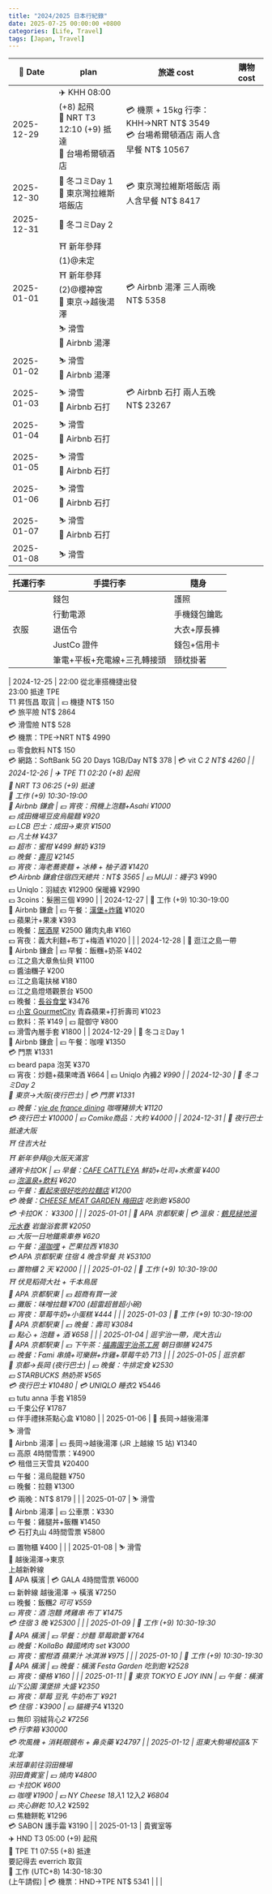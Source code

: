 ```yaml
---
title: "2024/2025 日本行紀錄"
date: 2025-07-25 00:00:00 +0800
categories: [Life, Travel]
tags: [Japan, Travel]
---
```


| 📅 Date   | plan | 旅遊 cost | 購物 cost |
| ---------- | --- | --- | --- |
| 2025-12-29 | ✈️ KHH 08:00 (+8) 起飛<br>🛬 NRT T3 12:10 (+9) 抵達<br>🏡 台場希爾頓酒店 | 💳 機票 + 15kg 行李：KHH→NRT NT$ 3549<br>💳 台場希爾頓酒店 兩人含早餐 NT$ 10567 | |
| 2025-12-30 | 🎨 冬コミDay 1<br>🏡 東京灣拉維斯塔飯店 | 💳 東京灣拉維斯塔飯店 兩人含早餐 NT$ 8417 | |
| 2025-12-31 | 🎨 冬コミDay 2 |  | |
| 2025-01-01 | ⛩️ 新年參拜(1)@未定<br>⛩️ 新年參拜(2)@櫻神宮<br>🚅 東京→越後湯澤<br>⛷️ 滑雪<br>🏨 Airbnb 湯澤 | 💳 Airbnb 湯澤 三人兩晚 NT$ 5358 | |
| 2025-01-02 | ⛷️ 滑雪<br>🏨 Airbnb 湯澤 |  | |
| 2025-01-03 | ⛷️ 滑雪<br>🏨 Airbnb 石打 | 💳 Airbnb 石打 兩人五晚 NT$ 23267 | |
| 2025-01-04 | ⛷️ 滑雪<br>🏨 Airbnb 石打 |  | |
| 2025-01-05 | ⛷️ 滑雪<br>🏨 Airbnb 石打 |  | |
| 2025-01-06 | ⛷️ 滑雪<br>🏨 Airbnb 石打 |  | |
| 2025-01-07 | ⛷️ 滑雪<br>🏨 Airbnb 石打 |  | |
| 2025-01-08 | ⛷️ 滑雪 |  | |


| 托運行李 | 手提行李 | 隨身 |
| --- | --- | --- |
|  | 錢包 | 護照 |
|  | 行動電源 | 手機錢包鑰匙 |
| 衣服 | 退伍令 | 大衣+厚長褲 |
|  | JustCo 證件 | 錢包+信用卡 |
|  | 筆電+平板+充電線+三孔轉接頭 | 頸枕掛著 |


| 2024-12-25 | 22:00 從北車搭機捷出發<br>23:00 抵達 TPE<br>T1 昇恆昌 取貨 | 💴 機捷 NT$ 150<br>💳 旅平險 NT$ 2864<br>💳 滑雪險 NT$ 528<br>💳 機票：TPE→NRT NT$ 4990 <br>💴 零食飲料 NT$ 150 <br>💳 網路：SoftBank 5G 20 Days 1GB/Day NT$ 378 | 💳 vit C *2 NT$ 4260 |
| 2024-12-26 | ✈️ TPE T1 02:20 (+8) 起飛<br>🛬 NRT T3 06:25 (+9) 抵達<br>💼 工作 (+9) 10:30-19:00<br>🏡 Airbnb 鎌倉 | 💴 宵夜：飛機上泡麵+Asahi ¥1000<br>💴 成田機場豆皮烏龍麵 ¥920<br>💴 LCB 巴士：成田→東京 ¥1500<br>💴 凡士林 ¥437<br>💴 超市：蜜柑 ¥499 鮮奶 ¥319<br>💴 晚餐：[壽司](https://maps.app.goo.gl/FiA5uNENVtT1F7NX9?g_st=com.google.maps.preview.copy) ¥2145<br>💴 宵夜：海老蕎麥麵 + 冰棒 + 柚子酒 ¥1420<br>💳 Airbnb 鎌倉住宿四天總共：NT$ 3565 | 💴 MUJI：襪子*3 ¥990<br>💴 Uniqlo：羽絨衣 ¥12900 保暖褲 ¥2990<br>💴 3coins：髮圈三個 ¥990 |
| 2024-12-27 | 💼 工作 (+9) 10:30-19:00<br>🏡 Airbnb 鎌倉 | 💴 午餐：[漢堡+炸雞](https://maps.app.goo.gl/cXwZiVQP55iGE98A6?g_st=com.google.maps.preview.copy) ¥1020<br>💴 蘋果汁+果凍 ¥393<br>💴 晚餐：[居酒屋](https://maps.app.goo.gl/ewT3zEXuTAMJETz89?g_st=com.google.maps.preview.copy) ¥2500 雞肉丸串 ¥160<br>💴 宵夜：義大利麵+布丁+梅酒 ¥1020 |  |
| 2024-12-28 | 🌊 逛江之島一帶<br>🏡 Airbnb 鎌倉 | 💴 早餐：飯糰+奶茶 ¥402<br>💴 江之島大章魚仙貝 ¥1100<br>💴 醬油糰子 ¥200<br>💴 江之島電扶梯 ¥180<br>💴 江之島燈塔觀景台 ¥500<br>💴 晚餐：[長谷食堂](https://maps.app.goo.gl/gbaepViW6yq8Ch6C9?g_st=com.google.maps.preview.copy) ¥3476<br>💴 [小宮 GourmetCity](https://maps.app.goo.gl/8wVkCXDSwHHPLzkY8) 青森蘋果+打折壽司 ¥1023<br>💴 飲料：茶 ¥149 | 💴 龍御守 ¥800<br>💴 滑雪內層手套 ¥1800 |
| 2024-12-29 | 🎨 冬コミDay 1<br>🏡 Airbnb 鎌倉 | 💴 午餐：咖哩 ¥1350<br>💳 門票 ¥1331<br>💴 beard papa 泡芙 ¥370<br>💴 宵夜：炒麵+蘋果啤酒 ¥664 | 💴 Uniqlo 內褲*2 ¥990 |
| 2024-12-30 | 🎨 冬コミDay 2<br>🚌 東京→大阪(夜行巴士) | 💳 門票 ¥1331<br>💴 晚餐：[vie de france dining](https://maps.app.goo.gl/dEUm7MYesDnp3JX47) 咖喱豬排大 ¥1120<br>💳 夜行巴士 ¥10000 | 💴 Comike商品：大約 ¥4000 |
| 2024-12-31 | 🌇 夜行巴士抵達大阪<br>⛩️ 住吉大社<br>⛩️ 新年參拜@大阪天滿宮<br>通宵卡拉OK | 💴 早餐：[CAFE CATTLEYA](https://maps.app.goo.gl/LwkEu4QrnZSym8nY7?g_st=com.google.maps.preview.copy) 鮮奶+吐司+水煮蛋 ¥400<br>💴 [泡溫泉+飲料](https://maps.app.goo.gl/XYvdnNptzjgvDWNy7) ¥620<br>💴 午餐：[看起來很好吃的拉麵店](https://maps.app.goo.gl/JV174Mrh8uqKbjgw8) ¥1200<br>💳 晚餐：[CHEESE MEAT GARDEN 梅田店](https://maps.app.goo.gl/ECyKomRyV8wdtBos8) 吃到飽 ¥5800<br>💳 卡拉OK： ¥3300 |  |
| 2025-01-01 | 🏡 APA 京都駅東 | 💳 溫泉：[鶴見緑地湯元水春](https://maps.app.goo.gl/X1xDRxoC9TpxTyAo6) 岩盤浴套票 ¥2050<br>💴 大阪一日地鐵乘車券 ¥620<br>💴 午餐：[湯咖哩](https://maps.app.goo.gl/xCuc7XkMoyvdqusY9?g_st=com.google.maps.preview.copy) + 芒果拉西 ¥1830 <br>💳 APA 京都駅東 住宿 4 晚含早餐 共 ¥53100<br>💴 置物櫃 2 天 ¥2000 |  |
| 2025-01-02 | 💼 工作 (+9) 10:30-19:00<br>⛩️ 伏見稻荷大社 + 千本鳥居<br>🏡 APA 京都駅東 | 💴 超商有買一波<br>💴 攤販：味噌拉麵 ¥700 (超雷超普超小碗)<br>💴 宵夜：草莓牛奶+小蛋糕 ¥444 |  |
| 2025-01-03 | 💼 工作 (+9) 10:30-19:00<br>🏡 APA 京都駅東 | 💴 晚餐：壽司 ¥3084<br>💴 點心 + 泡麵 + 酒 ¥658 |  |
| 2025-01-04 | 逛宇治一帶，爬大吉山<br>🏡 APA 京都駅東 | 💴 下午茶：[福壽園宇治茶工房](https://maps.app.goo.gl/wmsLFYWH6ZezJ6Pj7) 朝日御膳 ¥2475<br>💴 晚餐：Fami 串燒+可樂餅+炸雞+草莓牛奶 713 |  |
| 2025-01-05 | 逛京都<br>🚌 京都→長岡 (夜行巴士) | 💴 晚餐：牛排定食 ¥2530<br>💴 STARBUCKS 熱奶茶 ¥565<br>💳 夜行巴士 ¥10480 | 💳 UNIQLO 睡衣*2 ¥5446<br>💴 tutu anna 手套 ¥1859<br>💴 千束公仔 ¥1787<br>💴 伴手禮抹茶點心盒 ¥1080 |
| 2025-01-06 | 🚅 長岡→越後湯澤<br>⛷️ 滑雪<br>🏨 Airbnb 湯澤 | 💴 長岡→越後湯澤 (JR 上越線 15 站) ¥1340<br>💴 高原 4時間雪票：¥4900<br>💳 租借三天雪具 ¥20400<br>💴 午餐：湯烏龍麵 ¥750<br>💴 晚餐：拉麵 ¥1300<br>💳 兩晚：NT$ 8179 |  |
| 2025-01-07 | ⛷️ 滑雪<br>🏨 Airbnb 湯澤 | 💴 公車票：¥330<br>💴 午餐：雞腿丼+飯糰 ¥1450<br>💳 石打丸山 4時間雪票 ¥5800<br>💴 置物櫃 ¥400 |  |
| 2025-01-08 | ⛷️ 滑雪<br>🚅 越後湯澤→東京<br>上越新幹線<br>🏨 APA 橫濱 | 💳 GALA 4時間雪票 ¥6000<br>💴 新幹線 越後湯澤 → 橫濱 ¥7250<br>💴 晚餐：飯糰*2 可可 ¥559<br>💴 宵夜：酒 泡麵 烤雞串 布丁 ¥1475<br>💳 住宿 3 晚 ¥25300 |  |
| 2025-01-09 | 💼 工作 (+9) 10:30-19:30<br>🏨 APA 橫濱 | 💴 早餐：炒麵 草莓歐蕾 ¥764<br>💴 晚餐：KollaBo 韓國烤肉 set ¥3000<br>💴 宵夜：蜜柑酒 蘋果汁 冰淇淋 ¥975 |  |
| 2025-01-10 | 💼 工作 (+9) 10:30-19:30<br>🏨 APA 橫濱 | 💴 晚餐：橫濱 Festa Garden 吃到飽 ¥2528<br>💴 宵夜：優格 ¥160 |  |
| 2025-01-11 | 🏨 東京 TOKYO E JOY INN | 💴 午餐：橫濱山下公園 漢堡排 大盛 ¥2350<br>💴 宵夜：草莓 豆乳 牛奶布丁 ¥921<br>💳 住宿：¥3900 | 💴 貓襪子*4 ¥1320<br>💴 無印 羽絨背心*2 ¥7256<br>💳 行李箱 ¥30000<br>💳 吹風機 + 消耗眼鏡布 + 鼻炎藥 ¥24797 |
| 2025-01-12 | 逛東大駒場校區&下北澤<br>末班車前往羽田機場<br>羽田貴賓室 | 💴 燒肉 ¥4800<br>💴 卡拉OK ¥600<br>💴 咖哩 ¥1900 | 💴 NY Cheese 18入*1 12入*2 ¥6804<br>💴 夾心餅乾 10入*2 ¥2592<br>💴 焦糖餅乾 ¥1296<br>💳 SABON 護手霜 ¥3190 |
| 2025-01-13 | 貴賓室等<br>✈️ HND T3 05:00 (+9) 起飛<br>🛬 TPE T1 07:55 (+8) 抵達<br>要記得去 everrich 取貨<br>💼 工作 (UTC+8) 14:30-18:30<br>(上午請假) | 💳 機票：HND→TPE NT$ 5341 |  |  |